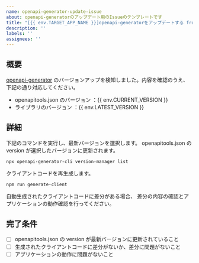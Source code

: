 ```yaml
---
name: openapi-generator-update-issue
about: openapi-generatorのアップデート用のIssueのテンプレートです
title: "[{{ env.TARGET_APP_NAME }}]openapi-generatorをアップデートする from {{ env.CURRENT_VERSION }} to {{ env.LATEST_VERSION }}"
description: ''
labels: ''
assignees: ''
---
```


<!-- textlint-disable @textlint-rule/require-header-id -->

## 概要

[openapi-generator](https://github.com/OpenAPITools/openapi-generator) のバージョンアップを検知しました。内容を確認のうえ、下記の通り対応してください。

- openapitools.json のバージョン ：{{ env.CURRENT_VERSION }}
- ライブラリのバージョン ：{{ env.LATEST_VERSION }}

## 詳細

下記のコマンドを実行し、最新バージョンを選択します。
openapitools.json の version が選択したバージョンに更新されます。

```terminal
npx openapi-generator-cli version-manager list
```

クライアントコードを再生成します。

```terminal
npm run generate-client
```

自動生成されたクライアントコードに差分がある場合、
差分の内容の確認とアプリケーションの動作確認を行ってください。

## 完了条件

- [ ] openapitools.json の version が最新バージョンに更新されていること
- [ ] 生成されたクライアントコードに差分がないか、差分に問題がないこと
- [ ] アプリケーションの動作に問題がないこと

<!-- textlint-enable @textlint-rule/require-header-id -->
